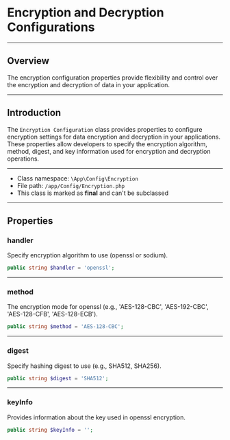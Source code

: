 # Encryption and Decryption Configurations

***

## Overview

The encryption configuration properties provide flexibility and control over the encryption and decryption of data in your application.

***

## Introduction

The `Encryption Configuration` class provides properties to configure encryption settings for data encryption and decryption in your applications. These properties allow developers to specify the encryption algorithm, method, digest, and key information used for encryption and decryption operations.

***

* Class namespace: `\App\Config\Encryption`
* File path: `/app/Config/Encryption.php`
* This class is marked as **final** and can't be subclassed

***

## Properties

### handler

Specify encryption algorithm to use (openssl or sodium).

```php
public string $handler = 'openssl';
```

***

### method

The encryption mode for openssl (e.g., 'AES-128-CBC', 'AES-192-CBC', 'AES-128-CFB', 'AES-128-ECB').

```php
public string $method = 'AES-128-CBC';
```

***

### digest

Specify hashing digest to use (e.g., SHA512, SHA256).

```php
public string $digest = 'SHA512';
```

***

### keyInfo

Provides information about the key used in openssl encryption.

```php
public string $keyInfo = '';
```
